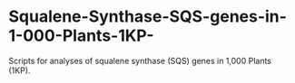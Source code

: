 # Squalene-Synthase-SQS-genes-in-1-000-Plants-1KP-
Scripts for analyses of squalene synthase (SQS) genes in 1,000 Plants (1KP). 
